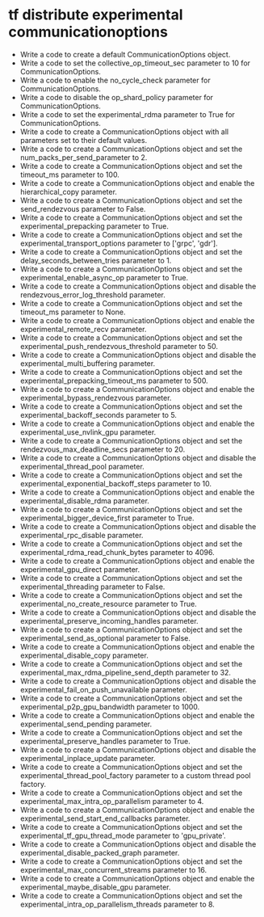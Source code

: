 # tf distribute experimental communicationoptions

- Write a code to create a default CommunicationOptions object.
- Write a code to set the collective_op_timeout_sec parameter to 10 for CommunicationOptions.
- Write a code to enable the no_cycle_check parameter for CommunicationOptions.
- Write a code to disable the op_shard_policy parameter for CommunicationOptions.
- Write a code to set the experimental_rdma parameter to True for CommunicationOptions.
- Write a code to create a CommunicationOptions object with all parameters set to their default values.
- Write a code to create a CommunicationOptions object and set the num_packs_per_send_parameter to 2.
- Write a code to create a CommunicationOptions object and set the timeout_ms parameter to 100.
- Write a code to create a CommunicationOptions object and enable the hierarchical_copy parameter.
- Write a code to create a CommunicationOptions object and set the send_rendezvous parameter to False.
- Write a code to create a CommunicationOptions object and set the experimental_prepacking parameter to True.
- Write a code to create a CommunicationOptions object and set the experimental_transport_options parameter to ['grpc', 'gdr'].
- Write a code to create a CommunicationOptions object and set the delay_seconds_between_tries parameter to 1.
- Write a code to create a CommunicationOptions object and set the experimental_enable_async_op parameter to True.
- Write a code to create a CommunicationOptions object and disable the rendezvous_error_log_threshold parameter.
- Write a code to create a CommunicationOptions object and set the timeout_ms parameter to None.
- Write a code to create a CommunicationOptions object and enable the experimental_remote_recv parameter.
- Write a code to create a CommunicationOptions object and set the experimental_push_rendezvous_threshold parameter to 50.
- Write a code to create a CommunicationOptions object and disable the experimental_multi_buffering parameter.
- Write a code to create a CommunicationOptions object and set the experimental_prepacking_timeout_ms parameter to 500.
- Write a code to create a CommunicationOptions object and enable the experimental_bypass_rendezvous parameter.
- Write a code to create a CommunicationOptions object and set the experimental_backoff_seconds parameter to 5.
- Write a code to create a CommunicationOptions object and enable the experimental_use_nvlink_gpu parameter.
- Write a code to create a CommunicationOptions object and set the rendezvous_max_deadline_secs parameter to 20.
- Write a code to create a CommunicationOptions object and disable the experimental_thread_pool parameter.
- Write a code to create a CommunicationOptions object and set the experimental_exponential_backoff_steps parameter to 10.
- Write a code to create a CommunicationOptions object and enable the experimental_disable_rdma parameter.
- Write a code to create a CommunicationOptions object and set the experimental_bigger_device_first parameter to True.
- Write a code to create a CommunicationOptions object and disable the experimental_rpc_disable parameter.
- Write a code to create a CommunicationOptions object and set the experimental_rdma_read_chunk_bytes parameter to 4096.
- Write a code to create a CommunicationOptions object and enable the experimental_gpu_direct parameter.
- Write a code to create a CommunicationOptions object and set the experimental_threading parameter to False.
- Write a code to create a CommunicationOptions object and set the experimental_no_create_resource parameter to True.
- Write a code to create a CommunicationOptions object and disable the experimental_preserve_incoming_handles parameter.
- Write a code to create a CommunicationOptions object and set the experimental_send_as_optional parameter to False.
- Write a code to create a CommunicationOptions object and enable the experimental_disable_copy parameter.
- Write a code to create a CommunicationOptions object and set the experimental_max_rdma_pipeline_send_depth parameter to 32.
- Write a code to create a CommunicationOptions object and disable the experimental_fail_on_push_unavailable parameter.
- Write a code to create a CommunicationOptions object and set the experimental_p2p_gpu_bandwidth parameter to 1000.
- Write a code to create a CommunicationOptions object and enable the experimental_send_pending parameter.
- Write a code to create a CommunicationOptions object and set the experimental_preserve_handles parameter to True.
- Write a code to create a CommunicationOptions object and disable the experimental_inplace_update parameter.
- Write a code to create a CommunicationOptions object and set the experimental_thread_pool_factory parameter to a custom thread pool factory.
- Write a code to create a CommunicationOptions object and set the experimental_max_intra_op_parallelism parameter to 4.
- Write a code to create a CommunicationOptions object and enable the experimental_send_start_end_callbacks parameter.
- Write a code to create a CommunicationOptions object and set the experimental_tf_gpu_thread_mode parameter to 'gpu_private'.
- Write a code to create a CommunicationOptions object and disable the experimental_disable_packed_graph parameter.
- Write a code to create a CommunicationOptions object and set the experimental_max_concurrent_streams parameter to 16.
- Write a code to create a CommunicationOptions object and enable the experimental_maybe_disable_gpu parameter.
- Write a code to create a CommunicationOptions object and set the experimental_intra_op_parallelism_threads parameter to 8.